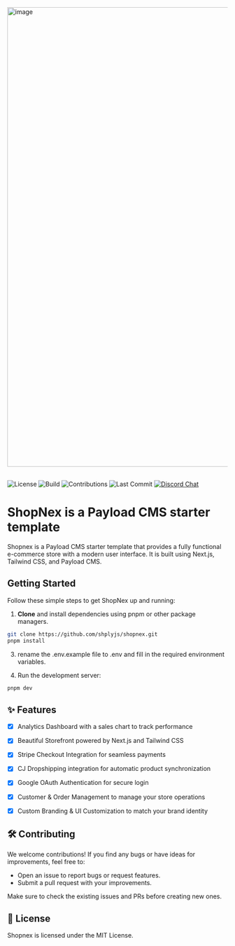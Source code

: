 <img width="1050" alt="image" src="https://github.com/user-attachments/assets/6c39f978-865f-4c26-a4a6-5ee0894c392b" />
<br/>
<br/>

![License](https://img.shields.io/github/license/shoplyjs/shopnex) 
![Build](https://img.shields.io/github/actions/workflow/status/shoplyjs/shopnex/ci.yaml) 
![Contributions](https://img.shields.io/badge/contributions-welcome-brightgreen) 
![Last Commit](https://img.shields.io/github/last-commit/shoplyjs/shopnex) 
<a href="https://discord.gg/shopnex">
  <img src="https://img.shields.io/badge/chat-on%20discord-7289DA.svg" alt="Discord Chat" />
</a>

# ShopNex is a Payload CMS starter template

Shopnex is a Payload CMS starter template that provides a fully functional e-commerce store with a modern user interface. It is built using Next.js, Tailwind CSS, and Payload CMS.

## Getting Started

Follow these simple steps to get ShopNex up and running:

1. **Clone** and install dependencies using pnpm or other package managers.

```bash
git clone https://github.com/shplyjs/shopnex.git
pnpm install
```

3. rename the .env.example file to .env and fill in the required environment variables.

4. Run the development server:

```bash
pnpm dev
```

## ✨ Features
- [x] Analytics Dashboard with a sales chart to track performance
- [x] Beautiful Storefront powered by Next.js and Tailwind CSS
- [x] Stripe Checkout Integration for seamless payments
- [x] CJ Dropshipping integration for automatic product synchronization
- [x] Google OAuth Authentication for secure login
- [x] Customer & Order Management to manage your store operations
- [x] Custom Branding & UI Customization to match your brand identity


## 🛠️ Contributing
We welcome contributions! If you find any bugs or have ideas for improvements, feel free to:

- Open an issue to report bugs or request features.
- Submit a pull request with your improvements.
<p>Make sure to check the existing issues and PRs before creating new ones.</p>

## 📄 License
Shopnex is licensed under the MIT License.
